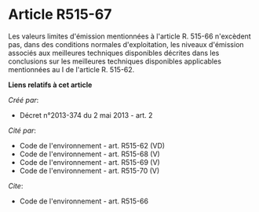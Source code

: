 # Article R515-67

Les valeurs limites d'émission mentionnées à l'article R. 515-66 n'excèdent pas, dans des conditions normales d'exploitation,
les niveaux d'émission associés aux meilleures techniques disponibles décrites dans les conclusions sur les meilleures
techniques disponibles applicables mentionnées au I de l'article R. 515-62.

**Liens relatifs à cet article**

_Créé par_:

  - Décret n°2013-374 du 2 mai 2013 - art. 2

_Cité par_:

  - Code de l'environnement - art. R515-62 (VD)
  - Code de l'environnement - art. R515-68 (V)
  - Code de l'environnement - art. R515-69 (V)
  - Code de l'environnement - art. R515-70 (V)

_Cite_:

  - Code de l'environnement - art. R515-66
